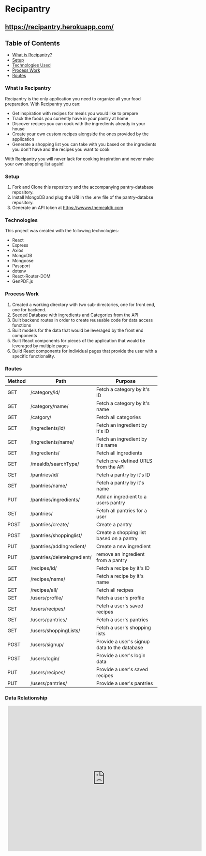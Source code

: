 # Recipantry

## https://recipantry.herokuapp.com/

## Table of Contents

- [What is Recipantry?](#what-is)
- [Setup](#setup)
- [Technologies Used](#technologies)
- [Process Work](#process-work)
- [Routes](#routes)

### What is Recipantry

Recipantry is the only application you need to organize all your food preparation. With Recipantry you can:

- Get inspiration with recipes for meals you would like to prepare
- Track the foods you currently have in your pantry at home
- Discover recipes you can cook with the ingredients already in your house
- Create your own custom recipes alongside the ones provided by the application
- Generate a shopping list you can take with you based on the ingredients you don't have and the recipes you want to cook

With Recipantry you will never lack for cooking inspiration and never make your own shopping list again!

### Setup

1. Fork and Clone this repository and the accompanying pantry-database repository.
2. Install MongoDB and plug the URI in the .env file of the pantry-databse repository.
3. Generate an API token at https://wwww.themealdb.com

### Technologies

This project was created with the following technologies:

- React
- Express
- Axios
- MongoDB
- Mongoose
- Passport
- dotenv
- React-Router-DOM
- GenPDF.js

### Process Work

1. Created a working directory with two sub-directories, one for front end, one for backend. 
2. Seeded Database with ingredients and Categories from the API
3. Built backend routes in order to create reuseable code for data access functions
4. Built models for the data that would be leveraged by the front end components
5. Built React components for pieces of the application that would be leveraged by multiple pages
6. Build React components for individual pages that provide the user with a specific functionality.

### Routes

| Method | Path | Purpose |
| ------ | ---- | ------- |
| GET | /category/id/ | Fetch a category by it's ID |
| GET | /category/name/ | Fetch a category by it's name |
| GET | /catgory/ | Fetch all categories |
| GET | /ingredients/id/ | Fetch an ingredient by it's ID |
| GET | /ingredients/name/ | Fetch an ingredient by it's name |
| GET | /ingredients/ | Fetch all ingredients |
| GET | /mealdb/searchType/ | Fetch pre-defined URLS from the API|
| GET | /pantries/id/ | Fetch a pantry by it's ID |
| GET | /pantries/name/ | Fetch a pantry by it's name |
| PUT | /pantries/ingredients/ | Add an ingredient to a users pantry |
| GET | /pantries/ | Fetch all pantries for a user |
| POST | /pantries/create/ | Create a pantry |
| POST | /pantries/shoppinglist/ | Create a shopping list based on a pantry |
| PUT | /pantries/addIngredient/ | Create a new ingredient |
| PUT | /pantries/deleteIngredient/ | remove an ingredient from a pantry |
| GET | /recipes/id/ | Fetch a recipe by it's ID |
| GET | /recipes/name/ | Fetch a recipe by it's name |
| GET | /recipes/all/ | Fetch all recipes |
| GET | /users/profile/ | Fetch a user's profile |
| GET | /users/recipes/ | Fetch a user's saved recipes |
| GET | /users/pantries/ | Fetch a user's pantries |
| GET | /users/shoppingLists/ | Fetch a user's shopping lists |
| POST | /users/signup/ | Provide a user's signup data to the database |
| POST | /users/login/ | Provide a user's login data |
| PUT | /users/recipes/ | Provide a user's saved recipes |
| PUT | /users/pantries/ | Provide a user's pantries |

### Data Relationship

<div style="width: 640px; height: 480px; margin: 10px; position: relative;"><iframe allowfullscreen frameborder="0" style="width:640px; height:480px" src="https://lucid.app/documents/embeddedchart/8d6a9c19-2fbb-44fd-9b97-ddf537e53c49" id="6Q_LNIr9sLxF"></iframe></div>
